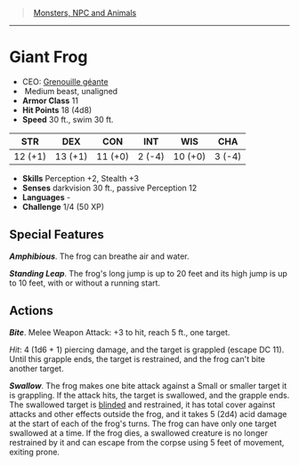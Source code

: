 ﻿---
!MonsterItem
Family: MonsterVO
Type: beast
Size: Medium
Alignment: unaligned
ArmorClass: 11
HitPoints: 18 (4d8)
Speed: 30 ft., swim 30 ft.
Strength: 12 (+1)
Dexterity: 13 (+1)
Constitution: 11 (+0)
Intelligence: ' 2 (-4)'
Wisdom: 10 (+0)
Charisma: ' 3 (-4)'
Skills: Perception +2, Stealth +3
Senses: darkvision 30 ft., passive Perception 12
Languages: '-'
Challenge: 1/4 (50 XP)
Id: monsters_vo.md#giant-frog
ParentLink: monsters_vo.md#monsters-npc-and-animals
Name: Giant Frog
ParentName: Monsters, NPC and Animals
NameLevel: 1
AltName: '[Grenouille géante](hd_monsters_grenouille_geante.md)'
Attributes:
  Name: Giant Frog
  Markdown: >+
    # <!--Name-->Giant Frog<!--/Name-->


    - CEO: <!--AltName-->[Grenouille géante](hd_monsters_grenouille_geante.md)<!--/AltName-->

    -  <!--Size-->Medium<!--/Size--> <!--Type-->beast<!--/Type-->, <!--Alignment-->unaligned<!--/Alignment-->

    - **Armor Class** <!--ArmorClass-->11<!--/ArmorClass-->

    - **Hit Points** <!--HitPoints-->18 (4d8)<!--/HitPoints-->

    - **Speed** <!--Speed-->30 ft., swim 30 ft.<!--/Speed-->


    |STR|DEX|CON|INT|WIS|CHA|

    |---|---|---|---|---|---|

    |<!--Strength-->12 (+1)<!--/Strength-->|<!--Dexterity-->13 (+1)<!--/Dexterity-->|<!--Constitution-->11 (+0)<!--/Constitution-->|<!--Intelligence--> 2 (-4)<!--/Intelligence-->|<!--Wisdom-->10 (+0)<!--/Wisdom-->|<!--Charisma--> 3 (-4)<!--/Charisma-->|


    - **Skills** <!--Skills-->Perception +2, Stealth +3<!--/Skills-->

    - **Senses** <!--Senses-->darkvision 30 ft., passive Perception 12<!--/Senses-->

    - **Languages** <!--Languages-->-<!--/Languages-->

    - **Challenge** <!--Challenge-->1/4 (50 XP)<!--/Challenge-->


    ## Special Features


    **_Amphibious_**. The frog can breathe air and water.


    **_Standing Leap_**. The frog's long jump is up to 20 feet and its high jump is up to 10 feet, with or without a running start.


    ## Actions


    **_Bite_**. Melee Weapon Attack: +3 to hit, reach 5 ft., one target.


    _Hit_: 4 (1d6 + 1) piercing damage, and the target is grappled (escape DC 11). Until this grapple ends, the target is restrained, and the frog can't bite another target.


    **_Swallow_**. The frog makes one bite attack against a Small or smaller target it is grappling. If the attack hits, the target is swallowed, and the grapple ends. The swallowed target is [blinded](srd_conditions_blinded.md) and restrained, it has total cover against attacks and other effects outside the frog, and it takes 5 (2d4) acid damage at the start of each of the frog's turns. The frog can have only one target swallowed at a time. If the frog dies, a swallowed creature is no longer restrained by it and can escape from the corpse using 5 feet of movement, exiting prone.

  AltName: '[Grenouille géante](hd_monsters_grenouille_geante.md)'
  Size: Medium
  Type: beast
  Alignment: unaligned
  ArmorClass: 11
  HitPoints: 18 (4d8)
  Speed: 30 ft., swim 30 ft.
  Strength: 12 (+1)
  Dexterity: 13 (+1)
  Constitution: 11 (+0)
  Intelligence: ' 2 (-4)'
  Wisdom: 10 (+0)
  Charisma: ' 3 (-4)'
  Skills: Perception +2, Stealth +3
  Senses: darkvision 30 ft., passive Perception 12
  Languages: '-'
  Challenge: 1/4 (50 XP)
AttributesDictionary: >+
  Name: Giant Frog

  Markdown: >+

    # <!--Name-->Giant Frog<!--/Name-->





    - CEO: <!--AltName-->[Grenouille géante](hd_monsters_grenouille_geante.md)<!--/AltName-->



    -  <!--Size-->Medium<!--/Size--> <!--Type-->beast<!--/Type-->, <!--Alignment-->unaligned<!--/Alignment-->



    - **Armor Class** <!--ArmorClass-->11<!--/ArmorClass-->



    - **Hit Points** <!--HitPoints-->18 (4d8)<!--/HitPoints-->



    - **Speed** <!--Speed-->30 ft., swim 30 ft.<!--/Speed-->





    |STR|DEX|CON|INT|WIS|CHA|



    |---|---|---|---|---|---|



    |<!--Strength-->12 (+1)<!--/Strength-->|<!--Dexterity-->13 (+1)<!--/Dexterity-->|<!--Constitution-->11 (+0)<!--/Constitution-->|<!--Intelligence--> 2 (-4)<!--/Intelligence-->|<!--Wisdom-->10 (+0)<!--/Wisdom-->|<!--Charisma--> 3 (-4)<!--/Charisma-->|





    - **Skills** <!--Skills-->Perception +2, Stealth +3<!--/Skills-->



    - **Senses** <!--Senses-->darkvision 30 ft., passive Perception 12<!--/Senses-->



    - **Languages** <!--Languages-->-<!--/Languages-->



    - **Challenge** <!--Challenge-->1/4 (50 XP)<!--/Challenge-->





    ## Special Features





    **_Amphibious_**. The frog can breathe air and water.





    **_Standing Leap_**. The frog's long jump is up to 20 feet and its high jump is up to 10 feet, with or without a running start.





    ## Actions





    **_Bite_**. Melee Weapon Attack: +3 to hit, reach 5 ft., one target.





    _Hit_: 4 (1d6 + 1) piercing damage, and the target is grappled (escape DC 11). Until this grapple ends, the target is restrained, and the frog can't bite another target.





    **_Swallow_**. The frog makes one bite attack against a Small or smaller target it is grappling. If the attack hits, the target is swallowed, and the grapple ends. The swallowed target is [blinded](srd_conditions_blinded.md) and restrained, it has total cover against attacks and other effects outside the frog, and it takes 5 (2d4) acid damage at the start of each of the frog's turns. The frog can have only one target swallowed at a time. If the frog dies, a swallowed creature is no longer restrained by it and can escape from the corpse using 5 feet of movement, exiting prone.



  AltName: '[Grenouille géante](hd_monsters_grenouille_geante.md)'

  Size: Medium

  Type: beast

  Alignment: unaligned

  ArmorClass: 11

  HitPoints: 18 (4d8)

  Speed: 30 ft., swim 30 ft.

  Strength: 12 (+1)

  Dexterity: 13 (+1)

  Constitution: 11 (+0)

  Intelligence: ' 2 (-4)'

  Wisdom: 10 (+0)

  Charisma: ' 3 (-4)'

  Skills: Perception +2, Stealth +3

  Senses: darkvision 30 ft., passive Perception 12

  Languages: '-'

  Challenge: 1/4 (50 XP)

---
> [Monsters, NPC and Animals](srd_monsters.md)

---

# Giant Frog

- CEO: [Grenouille géante](hd_monsters_grenouille_geante.md)
-  Medium beast, unaligned
- **Armor Class** 11
- **Hit Points** 18 (4d8)
- **Speed** 30 ft., swim 30 ft.

|STR|DEX|CON|INT|WIS|CHA|
|---|---|---|---|---|---|
|12 (+1)|13 (+1)|11 (+0)| 2 (-4)|10 (+0)| 3 (-4)|

- **Skills** Perception +2, Stealth +3
- **Senses** darkvision 30 ft., passive Perception 12
- **Languages** -
- **Challenge** 1/4 (50 XP)

## Special Features

**_Amphibious_**. The frog can breathe air and water.

**_Standing Leap_**. The frog's long jump is up to 20 feet and its high jump is up to 10 feet, with or without a running start.

## Actions

**_Bite_**. Melee Weapon Attack: +3 to hit, reach 5 ft., one target.

_Hit_: 4 (1d6 + 1) piercing damage, and the target is grappled (escape DC 11). Until this grapple ends, the target is restrained, and the frog can't bite another target.

**_Swallow_**. The frog makes one bite attack against a Small or smaller target it is grappling. If the attack hits, the target is swallowed, and the grapple ends. The swallowed target is [blinded](srd_conditions_blinded.md) and restrained, it has total cover against attacks and other effects outside the frog, and it takes 5 (2d4) acid damage at the start of each of the frog's turns. The frog can have only one target swallowed at a time. If the frog dies, a swallowed creature is no longer restrained by it and can escape from the corpse using 5 feet of movement, exiting prone.

